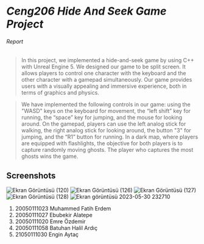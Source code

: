 # *Ceng206 Hide And Seek Game Project*

###### Report
>    In this project, we implemented a hide-and-seek game by using C++ with Unreal Engine 5. We designed our game to be split screen. It allows players to control one character with the keyboard and the other character with a gamepad simultaneously. Our game provides users with a visually appealing and immersive experience, both in terms of graphics and physics. 

>    We have implemented the following controls in our game: using the "WASD" keys on the keyboard for movement, the “left shift” key for running, the “space” key for jumping, and the mouse for looking around. On the gamepad, players can use the left analog stick for walking, the right analog stick for looking around, the button "3" for jumping, and the “R1” button for running. In a dark map, where players are equipped with flashlights, the objective for both players is to capture randomly moving ghosts. The player who captures the most ghosts wins the game.

Screenshots 
------------
![Ekran Görüntüsü (120)](https://github.com/altpebush6/Ceng206/assets/93250409/076e1990-9d76-49c5-83f3-60bc20e9cc2c)
![Ekran Görüntüsü (126)](https://github.com/altpebush6/Ceng206/assets/93250409/6e6721a4-f3a9-40de-948e-757266ba309d)
![Ekran Görüntüsü (127)](https://github.com/altpebush6/Ceng206/assets/93250409/5993bbce-4b98-4ac1-b0e2-19602f8031ba)
![Ekran Görüntüsü (128)](https://github.com/altpebush6/Ceng206/assets/93250409/4b5d11b0-cf66-40d0-a6e8-4e1dc52c4bb0)
![Ekran görüntüsü 2023-05-30 232710](https://github.com/altpebush6/Ceng206/assets/93250409/3ba15276-f922-458e-9066-37f25c69e234)


1. 20050111023 Muhammed Fatih Erdem	
2. 20050111027 Ebubekir Alatepe					
3. 20050111020 Emre Özdemir						
4. 20050111058 Batuhan Halil Ardıç				
5. 21050111030 Engin Aytaç 							
